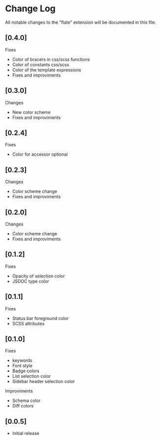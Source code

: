 # Change Log

All notable changes to the "flate" extension will be documented in this file.

## [0.4.0]

Fixes

- Color of bracers in css/scss functions
- Color of constants css/scss
- Color of the template expressions
- Fixes and improviments

## [0.3.0]

Changes

- New color scheme
- Fixes and improviments

## [0.2.4]

Fixes

- Color for accessor optional

## [0.2.3]

Changes

- Color scheme change
- Fixes and improviments

## [0.2.0]

Changes

- Color scheme change
- Fixes and improviments

## [0.1.2]

Fixes

- Opacity of selection color
- JSDOC type color

## [0.1.1]

Fixes

- Status bar foreground color
- SCSS attributes

## [0.1.0]

Fixes

- keywords
- Font style
- Badge colors
- List selection color
- Sidebar header selection color

Improviments

- Schema color
- Diff colors

## [0.0.5]

- Initial release
